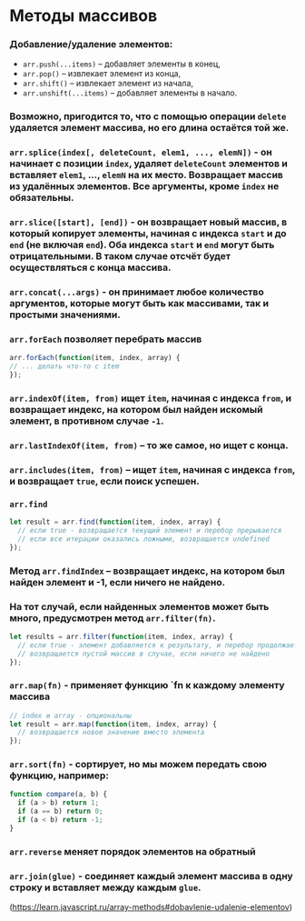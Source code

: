 # Методы массивов
### Добавление/удаление элементов:
- `arr.push(...items)` – добавляет элементы в конец,
- `arr.pop()` – извлекает элемент из конца,
- `arr.shift()` – извлекает элемент из начала,
- `arr.unshift(...items)` – добавляет элементы в начало.
### Возможно, пригодится то, что с помощью операции `delete` удаляется элемент массива, но его длина остаётся той же.
### `arr.splice(index[, deleteCount, elem1, ..., elemN])` - он начинает с позиции `index`, удаляет `deleteCount` элементов и вставляет `elem1`, ..., `elemN` на их место. Возвращает массив из удалённых элементов. Все аргументы, кроме `index` не обязательны.
### `arr.slice([start], [end])` - он возвращает новый массив, в который копирует элементы, начиная с индекса `start` и до `end` (не включая `end`). Оба индекса `start` и `end` могут быть отрицательными. В таком случае отсчёт будет осуществляться с конца массива.
### `arr.concat(...args)` - он принимает любое количество аргументов, которые могут быть как массивами, так и простыми значениями.
### `arr.forEach` позволяет перебрать массив
```js
arr.forEach(function(item, index, array) {
// ... делать что-то с item
});
```
### `arr.indexOf(item, from)` ищет `item`, начиная с индекса `from`, и возвращает индекс, на котором был найден искомый элемент, в противном случае `-1`.
### `arr.lastIndexOf(item, from)` – то же самое, но ищет с конца.
### `arr.includes(item, from)` – ищет `item`, начиная с индекса `from`, и возвращает `true`, если поиск успешен.
### `arr.find`
```js
let result = arr.find(function(item, index, array) {
  // если true - возвращается текущий элемент и перебор прерывается
  // если все итерации оказались ложными, возвращается undefined
});
```
### Метод `arr.findIndex` – возвращает индекс, на котором был найден элемент и -1, если ничего не найдено.
### На тот случай, если найденных элементов может быть много, предусмотрен метод `arr.filter(fn)`.
```js
let results = arr.filter(function(item, index, array) {
  // если true - элемент добавляется к результату, и перебор продолжается
  // возвращается пустой массив в случае, если ничего не найдено
});
```
### `arr.map(fn)` - применяет функцию `fn к каждому элементу массива
```js
// index и array - опциональны
let result = arr.map(function(item, index, array) {
  // возвращается новое значение вместо элемента
});
```
### `arr.sort(fn)` - сортирует, но мы можем передать свою функцию, например:
```js
function compare(a, b) {
  if (a > b) return 1;
  if (a == b) return 0;
  if (a < b) return -1;
}
```
### `arr.reverse` меняет порядок элементов на обратный
### `arr.join(glue)` - соединяет каждый элемент массива в одну строку и вставляет между каждым `glue`.
(https://learn.javascript.ru/array-methods#dobavlenie-udalenie-elementov)
